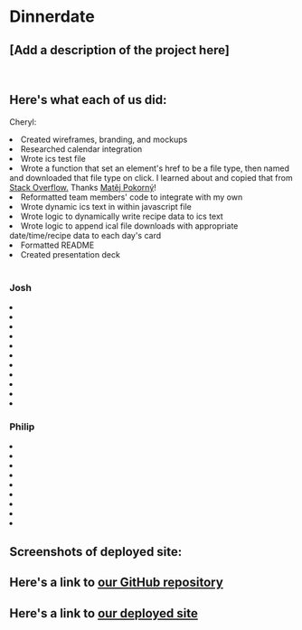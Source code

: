 # Dinnerdate

## [Add a description of the project here]

<br>

## Here's what each of us did:

Cheryl: 
<li>Created wireframes, branding, and mockups
<li>Researched calendar integration
<li>Wrote ics test file
<li>Wrote a function that set an element's href to be a file type, then named and downloaded that file type on click. I learned about and copied that from <a href = https://stackoverflow.com/questions/3665115/how-to-create-a-file-in-memory-for-user-to-download-but-not-through-server/18197341#18197341>Stack Overflow.</a> Thanks <a href="https://stackoverflow.com/users/2438165/mat%c4%9bj-pokorn%c3%bd"> Matěj Pokorný</a>!
<li>Reformatted team members' code to integrate with my own
<li>Wrote dynamic ics text in within javascript file
<li>Wrote logic to dynamically write recipe data to ics text
<li>Wrote logic to append ical file downloads with appropriate date/time/recipe data to each day's card
<li>Formatted README
<li>Created presentation deck 
<br>
<br>

### Josh
<li>
<li>
<li>
<li>
<li>
<li>
<li>
<li>
<li>
<li>
<li>

### Philip
<li>
<li>
<li>
<li>
<li>
<li>
<li>
<li>
<li>

## Screenshots of deployed site:

## Here's a link to <a href="https://github.com/josh4got/Team-Leftovers">our GitHub repository</a>

## Here's a link to <a href = "https://[ourdeployedsiteaddress]"> our deployed site</a>